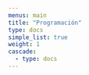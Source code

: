 ```yaml
---
menus: main
title: "Programación"
type: docs
simple_list: true
weight: 1
cascade:
  - type: docs
---
```

